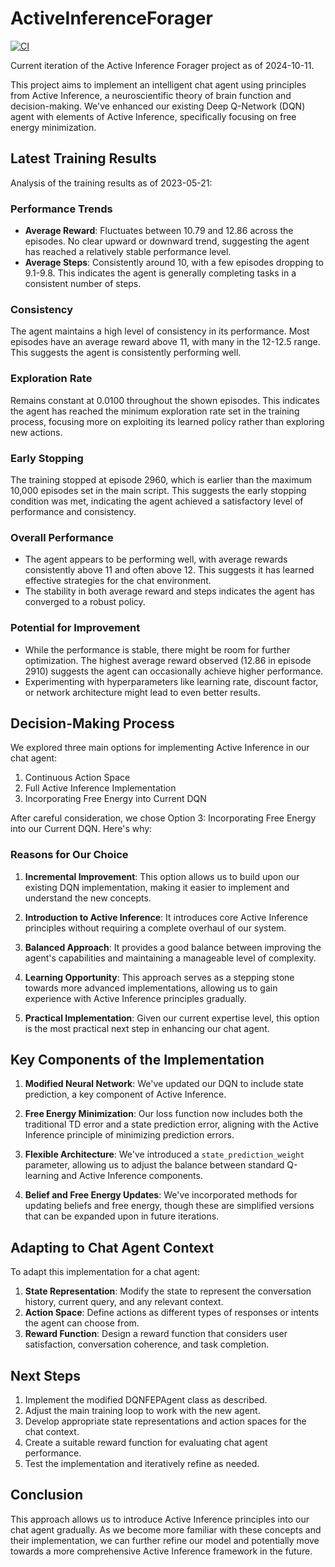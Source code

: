 # ActiveInferenceForager

[![CI](https://github.com/leonvanbokhorst/ActiveInferenceForager/actions/workflows/ci.yml/badge.svg)](https://github.com/leonvanbokhorst/ActiveInferenceForager/actions/workflows/ci.yml)

Current iteration of the Active Inference Forager project as of 2024-10-11.

This project aims to implement an intelligent chat agent using principles from Active Inference, a neuroscientific theory of brain function and decision-making. We've enhanced our existing Deep Q-Network (DQN) agent with elements of Active Inference, specifically focusing on free energy minimization.

## Latest Training Results

Analysis of the training results as of 2023-05-21:

### Performance Trends

- **Average Reward**: Fluctuates between 10.79 and 12.86 across the episodes. No clear upward or downward trend, suggesting the agent has reached a relatively stable performance level.
- **Average Steps**: Consistently around 10, with a few episodes dropping to 9.1-9.8. This indicates the agent is generally completing tasks in a consistent number of steps.

### Consistency
The agent maintains a high level of consistency in its performance. Most episodes have an average reward above 11, with many in the 12-12.5 range. This suggests the agent is consistently performing well.

### Exploration Rate
Remains constant at 0.0100 throughout the shown episodes. This indicates the agent has reached the minimum exploration rate set in the training process, focusing more on exploiting its learned policy rather than exploring new actions.

### Early Stopping
The training stopped at episode 2960, which is earlier than the maximum 10,000 episodes set in the main script. This suggests the early stopping condition was met, indicating the agent achieved a satisfactory level of performance and consistency.

### Overall Performance
- The agent appears to be performing well, with average rewards consistently above 11 and often above 12. This suggests it has learned effective strategies for the chat environment.
- The stability in both average reward and steps indicates the agent has converged to a robust policy.

### Potential for Improvement
- While the performance is stable, there might be room for further optimization. The highest average reward observed (12.86 in episode 2910) suggests the agent can occasionally achieve higher performance.
- Experimenting with hyperparameters like learning rate, discount factor, or network architecture might lead to even better results.

## Decision-Making Process

We explored three main options for implementing Active Inference in our chat agent:

1. Continuous Action Space
2. Full Active Inference Implementation
3. Incorporating Free Energy into Current DQN

After careful consideration, we chose Option 3: Incorporating Free Energy into our Current DQN. Here's why:

### Reasons for Our Choice

1. **Incremental Improvement**: This option allows us to build upon our existing DQN implementation, making it easier to implement and understand the new concepts.

2. **Introduction to Active Inference**: It introduces core Active Inference principles without requiring a complete overhaul of our system.

3. **Balanced Approach**: It provides a good balance between improving the agent's capabilities and maintaining a manageable level of complexity.

4. **Learning Opportunity**: This approach serves as a stepping stone towards more advanced implementations, allowing us to gain experience with Active Inference principles gradually.

5. **Practical Implementation**: Given our current expertise level, this option is the most practical next step in enhancing our chat agent.

## Key Components of the Implementation

1. **Modified Neural Network**: We've updated our DQN to include state prediction, a key component of Active Inference.

2. **Free Energy Minimization**: Our loss function now includes both the traditional TD error and a state prediction error, aligning with the Active Inference principle of minimizing prediction errors.

3. **Flexible Architecture**: We've introduced a `state_prediction_weight` parameter, allowing us to adjust the balance between standard Q-learning and Active Inference components.

4. **Belief and Free Energy Updates**: We've incorporated methods for updating beliefs and free energy, though these are simplified versions that can be expanded upon in future iterations.

## Adapting to Chat Agent Context

To adapt this implementation for a chat agent:

1. **State Representation**: Modify the state to represent the conversation history, current query, and any relevant context.
2. **Action Space**: Define actions as different types of responses or intents the agent can choose from.
3. **Reward Function**: Design a reward function that considers user satisfaction, conversation coherence, and task completion.

## Next Steps

1. Implement the modified DQNFEPAgent class as described.
2. Adjust the main training loop to work with the new agent.
3. Develop appropriate state representations and action spaces for the chat context.
4. Create a suitable reward function for evaluating chat agent performance.
5. Test the implementation and iteratively refine as needed.

## Conclusion

This approach allows us to introduce Active Inference principles into our chat agent gradually. As we become more familiar with these concepts and their implementation, we can further refine our model and potentially move towards a more comprehensive Active Inference framework in the future.
